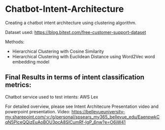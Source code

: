 # Chatbot-Intent-Architecture
Creating a chatbot intent architecture using clustering algorithm.

Dataset used: https://blog.bitext.com/free-customer-support-dataset

Methods:
- Hierarchical Clustering with Cosine Similarity
- Hierarchical Clustering with Euclidean Distance using Word2Vec word embedding model

Final Results in terms of intent classification metrics:  
- 

Chatbot service used to test intents: AWS Lex

For detailed overview, please see Intent Architecure Presentation video and powerpoint presentation.
Video: https://bellevueuniversity-my.sharepoint.com/:v:/g/personal/spsears_my365_bellevue_edu/EaenpwkCqN5PlceQQizEuAoBOU3pcA8SICumRf-IgP_6nw?e=O6jW41
